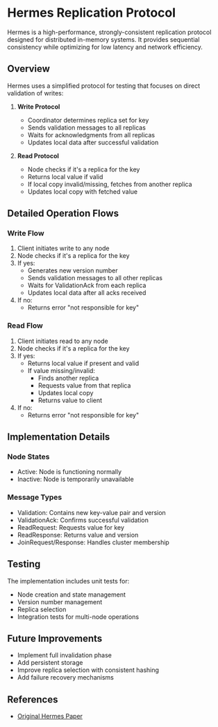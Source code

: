 # Hermes Replication Protocol

Hermes is a high-performance, strongly-consistent replication protocol designed for distributed in-memory systems. It provides sequential consistency while optimizing for low latency and network efficiency.

## Overview

Hermes uses a simplified protocol for testing that focuses on direct validation of writes:

1. **Write Protocol**
   - Coordinator determines replica set for key
   - Sends validation messages to all replicas
   - Waits for acknowledgments from all replicas
   - Updates local data after successful validation

2. **Read Protocol**
   - Node checks if it's a replica for the key
   - Returns local value if valid
   - If local copy invalid/missing, fetches from another replica
   - Updates local copy with fetched value

## Detailed Operation Flows

### Write Flow
1. Client initiates write to any node
2. Node checks if it's a replica for the key
3. If yes:
   - Generates new version number
   - Sends validation messages to all other replicas
   - Waits for ValidationAck from each replica
   - Updates local data after all acks received
4. If no:
   - Returns error "not responsible for key"

### Read Flow
1. Client initiates read to any node
2. Node checks if it's a replica for the key
3. If yes:
   - Returns local value if present and valid
   - If value missing/invalid:
     - Finds another replica
     - Requests value from that replica
     - Updates local copy
     - Returns value to client
4. If no:
   - Returns error "not responsible for key"

## Implementation Details

### Node States
- Active: Node is functioning normally
- Inactive: Node is temporarily unavailable

### Message Types
- Validation: Contains new key-value pair and version
- ValidationAck: Confirms successful validation
- ReadRequest: Requests value for key
- ReadResponse: Returns value and version
- JoinRequest/Response: Handles cluster membership

## Testing

The implementation includes unit tests for:
- Node creation and state management
- Version number management
- Replica selection
- Integration tests for multi-node operations

## Future Improvements
- Implement full invalidation phase
- Add persistent storage
- Improve replica selection with consistent hashing
- Add failure recovery mechanisms

## References
- [Original Hermes Paper](https://www.usenix.org/system/files/nsdi20-paper-katsarakis.pdf)

